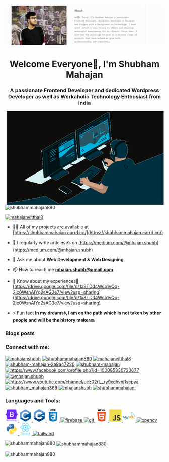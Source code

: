 ![logo](https://github.com/ShubhamMahajan880/ShubhamMahajan880/blob/main/Myprofile.jpeg)
<h1 align="center">Welcome Everyone👋, I'm Shubham Mahajan</h1>
<h3 align="center">A passionate Frontend Developer and dedicated Wordpress Developer as well as Workaholic Technology Enthusiast from India</h3>

<img align="right" alt="Coding" width="500" src="https://raw.githubusercontent.com/Potential17/Potential17/master/user%20(2).gif">

<p align="left"> <img src="https://komarev.com/ghpvc/?username=shubhammahajan880&label=Profile%20views&color=0e75b6&style=flat" alt="shubhammahajan880" /> </p>

<p align="left"> <a href="https://twitter.com/mahajanvitthal8" target="blank"><img src="https://img.shields.io/twitter/follow/mahajanvitthal8?logo=twitter&style=for-the-badge" alt="mahajanvitthal8" /></a> </p>

- 👨‍💻 All of my projects are available at [https://shubhammahajan.carrd.co/](https://shubhammahajan.carrd.co/)

- 📝 I regularly write articles✍️ on [https://medium.com/@mhajan.shubh](https://medium.com/@mhajan.shubh)

- 💬 Ask me about **Web Development & Web Designing**

- 📫 How to reach me **mhajan.shubh@gmail.com**

- 📄 Know about my experiences🛞 [https://drive.google.com/file/d/1x3TDd4Wco1vQq-2ic0WsnAIYq2sAG3e7/view?usp=sharing](https://drive.google.com/file/d/1x3TDd4Wco1vQq-2ic0WsnAIYq2sAG3e7/view?usp=sharing)

- ⚡ Fun fact **In my dreams🌀, I am on the path which is not taken by other people and will be the history maker🔜**

### Blogs posts
<!-- BLOG-POST-LIST:START -->
<!-- BLOG-POST-LIST:END -->

<h3 align="left">Connect with me:</h3>
<p align="left">
<a href="https://codepen.io/mahajanshubh" target="blank"><img align="center" src="https://raw.githubusercontent.com/rahuldkjain/github-profile-readme-generator/master/src/images/icons/Social/codepen.svg" alt="mahajanshubh" height="30" width="40" /></a>
<a href="https://dev.to/shubhammahajan880" target="blank"><img align="center" src="https://raw.githubusercontent.com/rahuldkjain/github-profile-readme-generator/master/src/images/icons/Social/devto.svg" alt="shubhammahajan880" height="30" width="40" /></a>
<a href="https://twitter.com/mahajanvitthal8" target="blank"><img align="center" src="https://raw.githubusercontent.com/rahuldkjain/github-profile-readme-generator/master/src/images/icons/Social/twitter.svg" alt="mahajanvitthal8" height="30" width="40" /></a>
<a href="https://linkedin.com/in/shubham-mahajan-2a9a47220" target="blank"><img align="center" src="https://raw.githubusercontent.com/rahuldkjain/github-profile-readme-generator/master/src/images/icons/Social/linked-in-alt.svg" alt="shubham-mahajan-2a9a47220" height="30" width="40" /></a>
<a href="https://stackoverflow.com/users/shubham-mahajan" target="blank"><img align="center" src="https://raw.githubusercontent.com/rahuldkjain/github-profile-readme-generator/master/src/images/icons/Social/stack-overflow.svg" alt="shubham-mahajan" height="30" width="40" /></a>
<a href="https://fb.com/https://www.facebook.com/profile.php?id=100085330723677" target="blank"><img align="center" src="https://raw.githubusercontent.com/rahuldkjain/github-profile-readme-generator/master/src/images/icons/Social/facebook.svg" alt="https://www.facebook.com/profile.php?id=100085330723677" height="30" width="40" /></a>
<a href="https://medium.com/@mhajan.shubh" target="blank"><img align="center" src="https://raw.githubusercontent.com/rahuldkjain/github-profile-readme-generator/master/src/images/icons/Social/medium.svg" alt="@mhajan.shubh" height="30" width="40" /></a>
<a href="https://www.youtube.com/c/https://www.youtube.com/channel/ucz02rl__ry9xdhvnj1sepya" target="blank"><img align="center" src="https://raw.githubusercontent.com/rahuldkjain/github-profile-readme-generator/master/src/images/icons/Social/youtube.svg" alt="https://www.youtube.com/channel/ucz02rl__ry9xdhvnj1sepya" height="30" width="40" /></a>
<a href="https://www.leetcode.com/shubham_mahajan369" target="blank"><img align="center" src="https://raw.githubusercontent.com/rahuldkjain/github-profile-readme-generator/master/src/images/icons/Social/leet-code.svg" alt="shubham_mahajan369" height="30" width="40" /></a>
<a href="https://auth.geeksforgeeks.org/user/mhajanshubh" target="blank"><img align="center" src="https://raw.githubusercontent.com/rahuldkjain/github-profile-readme-generator/master/src/images/icons/Social/geeks-for-geeks.svg" alt="mhajanshubh" height="30" width="40" /></a>
<a href="https://discord.gg/shubhammahajan." target="blank"><img align="center" src="https://raw.githubusercontent.com/rahuldkjain/github-profile-readme-generator/master/src/images/icons/Social/discord.svg" alt="shubhammahajan." height="30" width="40" /></a>
</p>

<h3 align="left">Languages and Tools:</h3>
<p align="left"> <a href="https://getbootstrap.com" target="_blank" rel="noreferrer"> <img src="https://raw.githubusercontent.com/devicons/devicon/master/icons/bootstrap/bootstrap-plain-wordmark.svg" alt="bootstrap" width="40" height="40"/> </a> <a href="https://www.cprogramming.com/" target="_blank" rel="noreferrer"> <img src="https://raw.githubusercontent.com/devicons/devicon/master/icons/c/c-original.svg" alt="c" width="40" height="40"/> </a> <a href="https://www.w3schools.com/cpp/" target="_blank" rel="noreferrer"> <img src="https://raw.githubusercontent.com/devicons/devicon/master/icons/cplusplus/cplusplus-original.svg" alt="cplusplus" width="40" height="40"/> </a> <a href="https://www.w3schools.com/css/" target="_blank" rel="noreferrer"> <img src="https://raw.githubusercontent.com/devicons/devicon/master/icons/css3/css3-original-wordmark.svg" alt="css3" width="40" height="40"/> </a> <a href="https://firebase.google.com/" target="_blank" rel="noreferrer"> <img src="https://www.vectorlogo.zone/logos/firebase/firebase-icon.svg" alt="firebase" width="40" height="40"/> </a> <a href="https://git-scm.com/" target="_blank" rel="noreferrer"> <img src="https://www.vectorlogo.zone/logos/git-scm/git-scm-icon.svg" alt="git" width="40" height="40"/> </a> <a href="https://www.w3.org/html/" target="_blank" rel="noreferrer"> <img src="https://raw.githubusercontent.com/devicons/devicon/master/icons/html5/html5-original-wordmark.svg" alt="html5" width="40" height="40"/> </a> <a href="https://developer.mozilla.org/en-US/docs/Web/JavaScript" target="_blank" rel="noreferrer"> <img src="https://raw.githubusercontent.com/devicons/devicon/master/icons/javascript/javascript-original.svg" alt="javascript" width="40" height="40"/> </a> <a href="https://www.mysql.com/" target="_blank" rel="noreferrer"> <img src="https://raw.githubusercontent.com/devicons/devicon/master/icons/mysql/mysql-original-wordmark.svg" alt="mysql" width="40" height="40"/> </a> <a href="https://opencv.org/" target="_blank" rel="noreferrer"> <img src="https://www.vectorlogo.zone/logos/opencv/opencv-icon.svg" alt="opencv" width="40" height="40"/> </a> <a href="https://www.python.org" target="_blank" rel="noreferrer"> <img src="https://raw.githubusercontent.com/devicons/devicon/master/icons/python/python-original.svg" alt="python" width="40" height="40"/> </a> <a href="https://reactjs.org/" target="_blank" rel="noreferrer"> <img src="https://raw.githubusercontent.com/devicons/devicon/master/icons/react/react-original-wordmark.svg" alt="react" width="40" height="40"/> </a> <a href="https://tailwindcss.com/" target="_blank" rel="noreferrer"> <img src="https://www.vectorlogo.zone/logos/tailwindcss/tailwindcss-icon.svg" alt="tailwind" width="40" height="40"/> </a> </p>

<p><img align="left" src="https://github-readme-stats.vercel.app/api/top-langs?username=shubhammahajan880&show_icons=true&locale=en&layout=compact" alt="shubhammahajan880" /></p>

<p>&nbsp;<img align="center" src="https://github-readme-stats.vercel.app/api?username=shubhammahajan880&show_icons=true&locale=en" alt="shubhammahajan880" /></p>

<p><img align="center" src="https://github-readme-streak-stats.herokuapp.com/?user=shubhammahajan880&" alt="shubhammahajan880" /></p>
